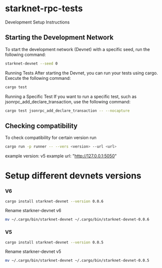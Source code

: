 # starknet-rpc-tests

Development Setup Instructions

## Starting the Development Network

To start the development network (Devnet) with a specific seed, run the following command:

```bash
starknet-devnet --seed 0
```

Running Tests
After starting the Devnet, you can run your tests using cargo. Execute the following command:

```bash
cargo test
```

Running a Specific Test
If you want to run a specific test, such as jsonrpc_add_declare_transaction, use the following command:


```bash
cargo test jsonrpc_add_declare_transaction -- --nocapture
```

## Checking compatibility

To check compatibility for certain version run

```bash
cargo run -p runner -- --vers <version> --url <url>
```

example version: v5
example url: "http://127.0.0.1:5050"



# Setup different devnets versions 
### V6
```bash
cargo install starknet-devnet --version 0.0.6
```

Rename starkner-devnet v6

```bash
mv ~/.cargo/bin/starknet-devnet ~/.cargo/bin/starknet-devnet-0.0.6
```
### V5
```bash
cargo install starknet-devnet --version 0.0.5
```

Rename starkner-devnet v5

```bash
mv ~/.cargo/bin/starknet-devnet ~/.cargo/bin/starknet-devnet-0.0.5
```
